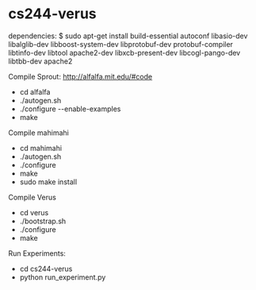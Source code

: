 # cs244-verus

dependencies:
$ sudo apt-get install build-essential autoconf libasio-dev libalglib-dev libboost-system-dev libprotobuf-dev protobuf-compiler libtinfo-dev libtool apache2-dev libxcb-present-dev libcogl-pango-dev libtbb-dev apache2

Compile Sprout:
http://alfalfa.mit.edu/#code
 * cd alfalfa 
 * ./autogen.sh
 * ./configure --enable-examples
 * make
 
Compile mahimahi
  * cd mahimahi
  * ./autogen.sh
  * ./configure
  * make
  * sudo make install

Compile Verus
  * cd verus
  * ./bootstrap.sh
  * ./configure
  * make

Run Experiments:
  * cd cs244-verus
  * python run_experiment.py
